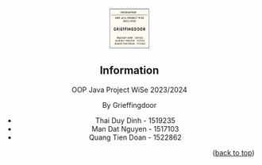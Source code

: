 <br />
<div align="center">
    <img src=Image/Logo.png" alt="Logo" width="80" height="80">


## Information

OOP Java Project WiSe 2023/2024

By Grieffingdoor
* Thai Duy Dinh - 1519235
* Man Dat Nguyen - 1517103
* Quang Tien Doan - 1522862

<p align="right">(<a href="#readme-top">back to top</a>)</p>
